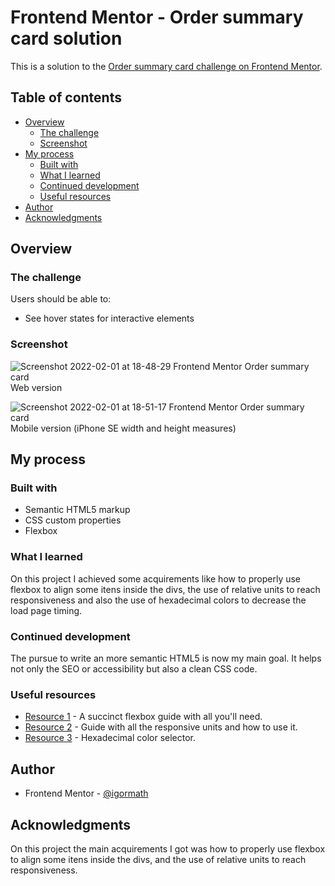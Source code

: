 # Frontend Mentor - Order summary card solution

This is a solution to the [Order summary card challenge on Frontend Mentor](https://www.frontendmentor.io/challenges/order-summary-component-QlPmajDUj).

## Table of contents

- [Overview](#overview)
  - [The challenge](#the-challenge)
  - [Screenshot](#screenshot)
- [My process](#my-process)
  - [Built with](#built-with)
  - [What I learned](#what-i-learned)
  - [Continued development](#continued-development)
  - [Useful resources](#useful-resources)
- [Author](#author)
- [Acknowledgments](#acknowledgments)

## Overview

### The challenge

Users should be able to:

- See hover states for interactive elements

### Screenshot

![Screenshot 2022-02-01 at 18-48-29 Frontend Mentor Order summary card](https://user-images.githubusercontent.com/66342961/152057526-774defb3-c8cf-478b-9604-25744b4e427f.png)
Web version

![Screenshot 2022-02-01 at 18-51-17 Frontend Mentor Order summary card](https://user-images.githubusercontent.com/66342961/152057569-c7a3d32b-5c2b-4c72-9dc4-6a18b02873e9.png) <br>
Mobile version (iPhone SE width and height measures)


## My process

### Built with

- Semantic HTML5 markup
- CSS custom properties
- Flexbox

### What I learned

On this project I achieved some acquirements like how to properly use flexbox to align some itens inside the divs, the use of relative units to reach responsiveness and also the use of hexadecimal colors to decrease the load page timing. 

### Continued development

The pursue to write an more semantic HTML5 is now my main goal. It helps not only the SEO or accessibility but also a clean CSS code.

### Useful resources

- [Resource 1](https://www.alura.com.br/artigos/css-guia-do-flexbox) - A succinct flexbox guide with all you'll need.
- [Resource 2](https://desenvolvimentoparaweb.com/css/unidades-css-rem-vh-vw-vmin-vmax-ex-ch/) - Guide with all the responsive units and how to use it.
- [Resource 3](https://www.site24x7.com/pt/tools/seletor-de-codigo-cor.html) - Hexadecimal color selector.


## Author

- Frontend Mentor - [@igormath](https://www.frontendmentor.io/profile/igormath)

## Acknowledgments

On this project the main acquirements I got was how to properly use flexbox to align some itens inside the divs, and the use of relative units to reach responsiveness. 
